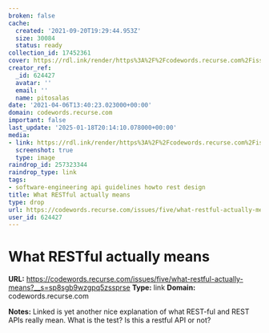 ```yaml
---
broken: false
cache:
  created: '2021-09-20T19:29:44.953Z'
  size: 30084
  status: ready
collection_id: 17452361
cover: https://rdl.ink/render/https%3A%2F%2Fcodewords.recurse.com%2Fissues%2Ffive%2Fwhat-restful-actually-means%3F__s%3Dsp8sgb9wzgpq5zssprse
creator_ref:
  _id: 624427
  avatar: ''
  email: ''
  name: pitosalas
date: '2021-04-06T13:40:23.023000+00:00'
domain: codewords.recurse.com
important: false
last_update: '2025-01-18T20:14:10.078000+00:00'
media:
- link: https://rdl.ink/render/https%3A%2F%2Fcodewords.recurse.com%2Fissues%2Ffive%2Fwhat-restful-actually-means%3F__s%3Dsp8sgb9wzgpq5zssprse
  screenshot: true
  type: image
raindrop_id: 257323344
raindrop_type: link
tags:
- software-engineering api guidelines howto rest design
title: What RESTful actually means
type: drop
url: https://codewords.recurse.com/issues/five/what-restful-actually-means?__s=sp8sgb9wzgpq5zssprse
user_id: 624427
---
```


# What RESTful actually means

**URL:** https://codewords.recurse.com/issues/five/what-restful-actually-means?__s=sp8sgb9wzgpq5zssprse
**Type:** link
**Domain:** codewords.recurse.com

**Notes:**
Linked is yet another nice explanation of what REST-ful and REST APIs really mean. What is the test? Is this a restful API or not?
